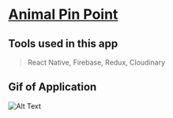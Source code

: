 # [Animal Pin Point](https://expo.io/@spacecowboy/animal-pin-point)

## Tools used in this app

> React Native, Firebase, Redux, Cloudinary

## Gif of Application

![Alt Text](./gif/animalPinPoint.gif)
